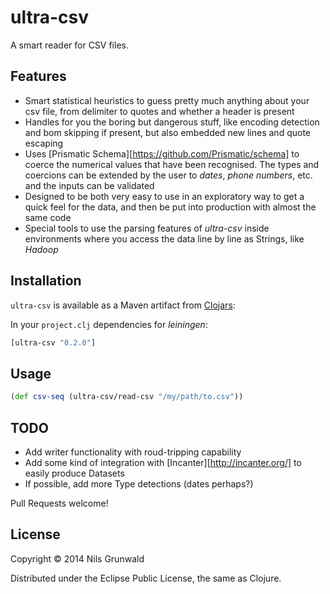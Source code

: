 # ultra-csv

A smart reader for CSV files.

## Features

  - Smart statistical heuristics to guess pretty much anything about
  your csv file, from delimiter to quotes and whether a header is present
  - Handles for you the boring but dangerous stuff, like encoding detection
  and bom skipping if present, but also embedded new lines and quote escaping
  - Uses [Prismatic Schema][https://github.com/Prismatic/schema] to coerce the numerical
  values that have been recognised. The types and coercions can be extended by the user to *dates*,
  *phone numbers*, etc. and the inputs can be validated
  - Designed to be both very easy to use in an exploratory way to get a quick feel for the
  data, and then be put into production with almost the same code
  - Special tools to use the parsing features of *ultra-csv* inside environments
  where you access the data line by line as Strings, like *Hadoop*

## Installation

`ultra-csv` is available as a Maven artifact from
[Clojars](http://clojars.org/ultra-csv):

In your `project.clj` dependencies for *leiningen*:

```clojure
[ultra-csv "0.2.0"]
```

## Usage

```clojure
(def csv-seq (ultra-csv/read-csv "/my/path/to.csv"))
```

## TODO

  - Add writer functionality with roud-tripping capability
  - Add some kind of integration with [Incanter][http://incanter.org/] to easily produce Datasets
  - If possible, add more Type detections (dates perhaps?)

Pull Requests welcome!

## License

Copyright © 2014 Nils Grunwald

Distributed under the Eclipse Public License, the same as Clojure.
